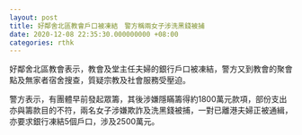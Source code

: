 ```yaml
---
layout: post
title: 好鄰舍北區教會戶口被凍結　警方稱兩女子涉洗黑錢被捕
date: 2020-12-08 22:35:30.000000000 +08:00
categories: rthk
---
```


好鄰舍北區教會表示，教會及堂主任夫婦的銀行戶口被凍結，警方又到教會的聚會點及無家者宿舍搜查，質疑宗教及社會服務受壓迫。

警方表示，有團體早前發起眾籌，其後涉嫌隱瞞籌得約1800萬元款項，部份支出亦與籌款目的不符，兩名女子涉嫌欺詐及洗黑錢被捕，一對已離港夫婦正被通緝，亦要求銀行凍結5個戶口，涉及2500萬元。
